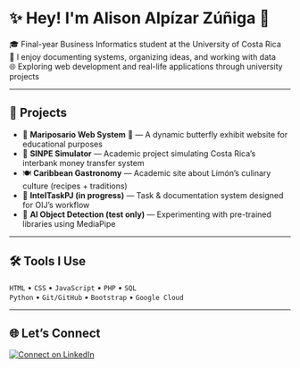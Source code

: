 # ✨ Hey! I'm Alison Alpízar Zúñiga 🦋

🎓 Final-year Business Informatics student at the University of Costa Rica  
📄 I enjoy documenting systems, organizing ideas, and working with data   
🌐 Exploring web development and real-life applications through university projects  

---

## 💼 Projects

- 🐛 **Mariposario Web System** 🦋 — A dynamic butterfly exhibit website for educational purposes
- 💸 **SINPE Simulator** — Academic project simulating Costa Rica’s interbank money transfer system  
- 🍽️ **Caribbean Gastronomy** — Academic site about Limón’s culinary culture (recipes + traditions)  
- 🧠 **IntelTaskPJ (in progress)** — Task & documentation system designed for OIJ’s workflow  
- 🧪 **AI Object Detection (test only)** — Experimenting with pre-trained libraries using MediaPipe

---

## 🛠️ Tools I Use

`HTML` • `CSS` • `JavaScript` • `PHP` • `SQL`  
`Python` • `Git/GitHub` • `Bootstrap` • `Google Cloud`

---

## 🌐 Let’s Connect

[![Connect on LinkedIn](https://img.shields.io/badge/-LinkedIn-blue?style=for-the-badge&logo=linkedin&logoColor=white)](www.linkedin.com/in/alison-alpizar-zúñiga-03969b358)
